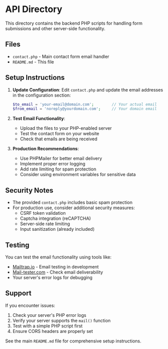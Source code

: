 # API Directory

This directory contains the backend PHP scripts for handling form submissions and other server-side functionality.

## Files

- `contact.php` - Main contact form email handler
- `README.md` - This file

## Setup Instructions

1. **Update Configuration**: Edit `contact.php` and update the email addresses in the configuration section:
   ```php
   $to_email = 'your-email@domain.com';        // Your actual email
   $from_email = 'noreply@yourdomain.com';     // Your domain email
   ```

2. **Test Email Functionality**: 
   - Upload the files to your PHP-enabled server
   - Test the contact form on your website
   - Check that emails are being received

3. **Production Recommendations**:
   - Use PHPMailer for better email delivery
   - Implement proper error logging
   - Add rate limiting for spam protection
   - Consider using environment variables for sensitive data

## Security Notes

- The provided `contact.php` includes basic spam protection
- For production use, consider additional security measures:
  - CSRF token validation
  - Captcha integration (reCAPTCHA)
  - Server-side rate limiting
  - Input sanitization (already included)

## Testing

You can test the email functionality using tools like:
- [Mailtrap.io](https://mailtrap.io/) - Email testing in development
- [Mail-tester.com](https://www.mail-tester.com/) - Check email deliverability
- Your server's error logs for debugging

## Support

If you encounter issues:
1. Check your server's PHP error logs
2. Verify your server supports the `mail()` function
3. Test with a simple PHP script first
4. Ensure CORS headers are properly set

See the main `README.md` file for comprehensive setup instructions. 